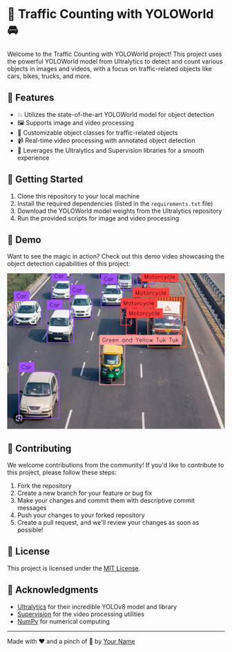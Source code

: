 # 🚀 Traffic Counting with YOLOWorld 🚘

Welcome to the Traffic Counting with YOLOWorld project! This project uses the powerful YOLOWorld model from Ultralytics to detect and count various objects in images and videos, with a focus on traffic-related objects like cars, bikes, trucks, and more.

## 🌟 Features

- 💥 Utilizes the state-of-the-art YOLOWorld model for object detection
- 🖼️ Supports image and video processing
- 🚗 Customizable object classes for traffic-related objects
- 📹 Real-time video processing with annotated object detection
- 🚀 Leverages the Ultralytics and Supervision libraries for a smooth experience

## 🚀 Getting Started

1. Clone this repository to your local machine
2. Install the required dependencies (listed in the `requirements.txt` file)
3. Download the YOLOWorld model weights from the Ultralytics repository
4. Run the provided scripts for image and video processing

## 🎥 Demo

Want to see the magic in action? Check out this demo video showcasing the object detection capabilities of this project:

![Traffic Counting Demo](YOLO.jpeg)

## 🤖 Contributing

We welcome contributions from the community! If you'd like to contribute to this project, please follow these steps:

1. Fork the repository
2. Create a new branch for your feature or bug fix
3. Make your changes and commit them with descriptive commit messages
4. Push your changes to your forked repository
5. Create a pull request, and we'll review your changes as soon as possible!

## 📝 License

This project is licensed under the [MIT License](LICENSE).

## 🙏 Acknowledgments

- [Ultralytics](https://github.com/ultralytics/ultralytics) for their incredible YOLOv8 model and library
- [Supervision](https://github.com/ultralytics/supervision) for the video processing utilities
- [NumPy](https://numpy.org/) for numerical computing

---

Made with ❤️ and a pinch of 🚗 by [Your Name](https://github.com/your-username)
